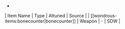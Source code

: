 * 
| Item Name | Type | Attuned | Source |
| [[wondrous-items:bonecounter|bonecounter]] | Weapon | - | SDW |